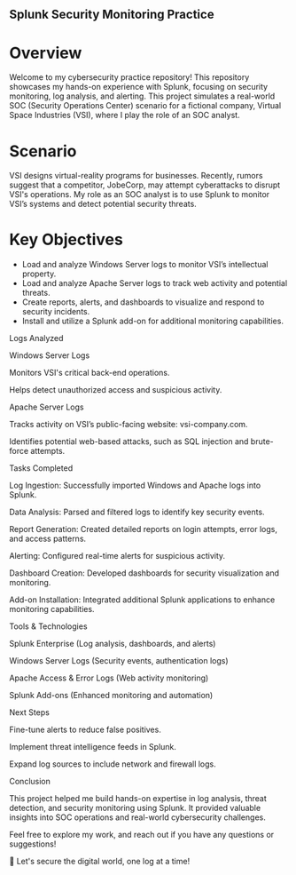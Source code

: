 ## Splunk Security Monitoring Practice

# Overview
Welcome to my cybersecurity practice repository! This repository showcases my hands-on experience with Splunk, focusing on security monitoring, log analysis, and alerting. This project simulates a real-world SOC (Security Operations Center) scenario for a fictional company, Virtual Space Industries (VSI), where I play the role of an SOC analyst.

# Scenario
VSI designs virtual-reality programs for businesses. Recently, rumors suggest that a competitor, JobeCorp, may attempt cyberattacks to disrupt VSI's operations. My role as an SOC analyst is to use Splunk to monitor VSI’s systems and detect potential security threats.

# Key Objectives
<ul>
  <li>Load and analyze Windows Server logs to monitor VSI’s intellectual property.</li>

<li>Load and analyze Apache Server logs to track web activity and potential threats.</li>

<li>Create reports, alerts, and dashboards to visualize and respond to security incidents.</li>

<li>Install and utilize a Splunk add-on for additional monitoring capabilities.</li></ul>

Logs Analyzed

Windows Server Logs

Monitors VSI's critical back-end operations.

Helps detect unauthorized access and suspicious activity.

Apache Server Logs

Tracks activity on VSI’s public-facing website: vsi-company.com.

Identifies potential web-based attacks, such as SQL injection and brute-force attempts.

Tasks Completed

Log Ingestion: Successfully imported Windows and Apache logs into Splunk.

Data Analysis: Parsed and filtered logs to identify key security events.

Report Generation: Created detailed reports on login attempts, error logs, and access patterns.

Alerting: Configured real-time alerts for suspicious activity.

Dashboard Creation: Developed dashboards for security visualization and monitoring.

Add-on Installation: Integrated additional Splunk applications to enhance monitoring capabilities.

Tools & Technologies

Splunk Enterprise (Log analysis, dashboards, and alerts)

Windows Server Logs (Security events, authentication logs)

Apache Access & Error Logs (Web activity monitoring)

Splunk Add-ons (Enhanced monitoring and automation)

Next Steps

Fine-tune alerts to reduce false positives.

Implement threat intelligence feeds in Splunk.

Expand log sources to include network and firewall logs.

Conclusion

This project helped me build hands-on expertise in log analysis, threat detection, and security monitoring using Splunk. It provided valuable insights into SOC operations and real-world cybersecurity challenges.

Feel free to explore my work, and reach out if you have any questions or suggestions!

🚀 Let's secure the digital world, one log at a time!

